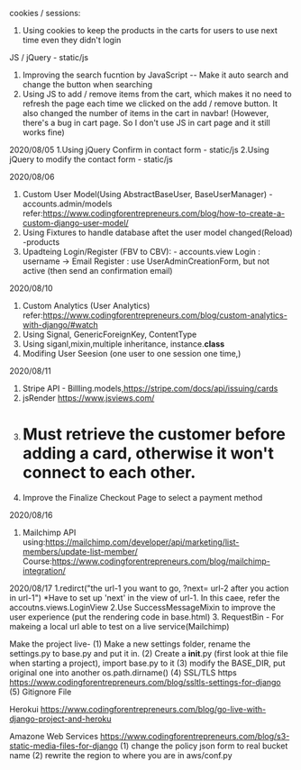

cookies / sessions:
1. Using cookies to keep the products in the carts for users to use next time even they didn't login


JS / jQuery - static/js
1. Improving the search fucntion by JavaScript -- Make it auto search and change the button when searching
2. Using JS to add / remove items from the cart, which makes it no need to refresh the page each time we clicked on the add / remove button.
It also changed the number of items in the cart in navbar!
(However, there's a bug in cart page. So I don't use JS in cart page and it still works fine)


2020/08/05
1.Using jQuery Confirm in contact form - static/js
2.Using jQuery to modify the contact form - static/js

2020/08/06
1. Custom User Model(Using AbstractBaseUser, BaseUserManager) - accounts.admin/models
refer:https://www.codingforentrepreneurs.com/blog/how-to-create-a-custom-django-user-model/
2. Using Fixtures to handle database aftet the user model changed(Reload) -products
3. Upadteing Login/Register (FBV to CBV): - accounts.view
    Login : username → Email
    Register : use UserAdminCreationForm, but not active (then send an confirmation email)

2020/08/10
1. Custom Analytics (User Analytics)
refer:https://www.codingforentrepreneurs.com/blog/custom-analytics-with-django/#watch
2. Using Signal, GenericForeignKey, ContentType
3. Using siganl,mixin,multiple inheritance, instance.__class__
4. Modifing User Seesion (one user to one session one time,)

2020/08/11
1. Stripe API  - Billling.models,https://stripe.com/docs/api/issuing/cards
2. jsRender https://www.jsviews.com/
3. # Must retrieve the customer before adding a card, otherwise it won't connect to each other.
4. Improve the Finalize Checkout Page to select a payment method

2020/08/16
1. Mailchimp
API using:https://mailchimp.com/developer/api/marketing/list-members/update-list-member/
Course:https://www.codingforentrepreneurs.com/blog/mailchimp-integration/

2020/08/17
1.redirct("the url-1 you want to go, ?next= url-2 after you action in url-1")
*Have to set up 'next' in the view of url-1. In this caee, refer the accoutns.views.LoginView
2.Use SuccessMessageMixin to improve the user experience (put the rendering code in base.html)
3. RequestBin - For makeing a local url able to test on a live service(Mailchimp)

Make the project live-
  (1) Make a new settings folder, rename the settings.py to base.py and put it in.
  (2) Create a __init__.py (first look at thie file when starting a project), import base.py to it
  (3) modify the BASE_DIR, put original one into another os.path.dirname()
  (4) SSL/TLS https https://www.codingforentrepreneurs.com/blog/ssltls-settings-for-django
  (5) Gitignore File

Herokui
https://www.codingforentrepreneurs.com/blog/go-live-with-django-project-and-heroku


Amazone Web Services
  https://www.codingforentrepreneurs.com/blog/s3-static-media-files-for-django
  (1) change the policy json form <your bucket name> to real bucket name
  (2) rewrite the region to where you are in aws/conf.py

